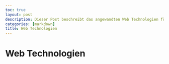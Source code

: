 ```yaml
---
toc: true
layout: post
description: Dieser Post beschreibt das angewandten Web Technologien für Frunch Infinity 2.0
categories: [markdown]
title: Web Technologien
---
```


# Web Technologien
